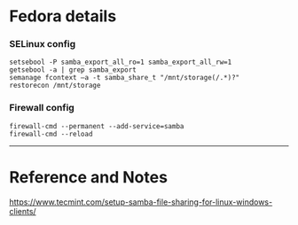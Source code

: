 # Fedora details

### SELinux config

```
setsebool -P samba_export_all_ro=1 samba_export_all_rw=1
getsebool -a | grep samba_export
semanage fcontext –a -t samba_share_t "/mnt/storage(/.*)?"
restorecon /mnt/storage
```

### Firewall config

```
firewall-cmd --permanent --add-service=samba
firewall-cmd --reload
```

---

# Reference and Notes

https://www.tecmint.com/setup-samba-file-sharing-for-linux-windows-clients/